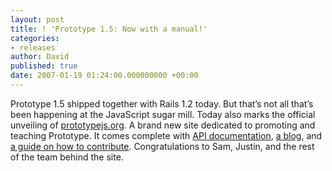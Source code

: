 ```yaml
---
layout: post
title: ! 'Prototype 1.5: Now with a manual!'
categories:
- releases
author: David
published: true
date: 2007-01-19 01:24:00.000000000 +00:00
---
```

<p>Prototype 1.5 shipped together with Rails 1.2 today. But that&#8217;s not all that&#8217;s been happening at the JavaScript sugar mill. Today also marks the official unveiling of <a href="http://prototypejs.org">prototypejs.org</a>. A brand new site dedicated to promoting and teaching Prototype. It comes complete with <a href="http://prototypejs.org/api"><span class="caps">API</span> documentation</a>, <a href="http://prototypejs.org/blog">a blog</a>, and <a href="http://prototypejs.org/contribute">a guide on how to contribute</a>. Congratulations to Sam, Justin, and the rest of the team behind the site.</p>